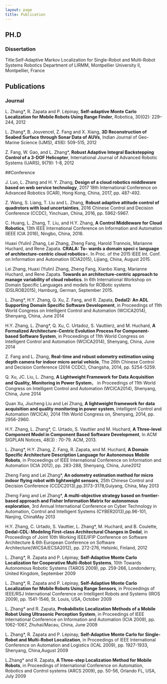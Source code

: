 ```yaml
---
layout: page
title: Publication
---
```

## PH.D  

### Dissertation

Title:Self-Adaptive Markov Localization for Single-Robot and Multi-Robot Systems
Robotics Department of LIRMM, Montpellier University II, Montpellier, France<br/>


## Publications

### Journal

L. Zhang*, R. Zapata and P. Lépinay, **Self-adaptive Monte Carlo Localization for Mobile Robots Using Range Finder**, Robotica, 30(02): 229–244, 2012

L. Zhang*, B. Jouvencel, Z. Fang and X. Xiang, **3D Reconstruction of Seabed Surface through Sonar Data of AUVs**, Indian Journal of Geo-Marine Science (IJMS), 41(6): 509-515, 2012

Z. Fang, W. Gao, and L. Zhang*, **Robust Adaptive Integral Backstepping Control of a 3-DOF Helicopter**, International Journal of Advanced Robotic Systems (IJARS), 9(79): 1-8, 2012


##Conference

J. Luo, L. Zhang and H. Y. Zhang, **Design of a cloud robotics middleware based on web service technology**, 2017 18th International Conference on Advanced Robotics (ICAR), Hong Kong, China, 2017, pp. 487-492.

Z. Wang, S. Liang, T. Liu and L. Zhang, **Robust adaptive attitude control of quadrotors with load uncertainties**, 2016 Chinese Control and Decision Conference (CCDC), Yinchuan, China, 2016, pp. 5962-5967.

C. Huang, L. Zhang, T. Liu, and H.Y. Zhang, **A Control Middleware for Cloud Robotics**, 13th IEEE International Conference on Information and Automation (IEEE ICIA 2016), Ningbo, China, 2016.

Huaxi (Yulin) Zhang, Lei Zhang, Zheng Fang, Harold Trannois, Marianne Huchard, and Rene Zapata. **CRALA: To- wards a domain speci c language of architecture-centric cloud robotics**<. In Proc. of the 2015 IEEE Int. Conf. on Information and Automation (ICIA2015), Lijiang, China, August 2015.

Lei Zhang, Huaxi (Yulin) Zhang, Zheng Fang, Xianbo Xiang, Marianne Huchard, and Rene Zapata. **Towards an architecture-centric approach to manage variability of cloud robotics**. In 6th International Workshop on Domain Specific Languages and models for ROBotic systems (DSLROB2015), Hamburg, German, September 2015.

L. Zhang*, H.Y. Zhang, Q. Xu, Z. Fang, and R. Zapata, **Dedal2: An ADL Supporting Domain Specific Software Development**, in Proceedings of 11th World Congress on Intelligent Control and Automation (WCICA2014), Shenyang, China, June 2014

H.Y. Zhang, L. Zhang*, Q. Xu, C. Urtadoz, S. Vauttierz, and M. Huchard, **A Formalized Architecture-Centric Evolution Process For Component-based Software System**, in Proceedings of 11th World Congress on Intelligent Control and Automation (WCICA2014), Shenyang, China, June 2014

Z. Fang and L. Zhang, **Real-time and robust odometry estimation using depth camera for indoor micro aerial vehicle**, The 26th Chinese Control and Decision Conference (2014 CCDC), Changsha, 2014, pp. 5254-5259.

Q. Xu, JC. Liu, L. Zhang, **A Lightweight Framework for Data Acquisition and Quality, Monitoring in Power System**， in Proceedings of 11th World Congress on Intelligent Control and Automation (WCICA2014), Shenyang, China, June 2014

Quan Xu, Jiucheng Liu and Lei Zhang, **A lightweight framework for data acquisition and quality monitoring in power system**, Intelligent Control and Automation (WCICA), 2014 11th World Congress on, Shenyang, 2014, pp. 2956-2960.

H.Y. Zhang, L. Zhang*, C. Urtado, S. Vauttier and M. Huchard, **A Three-level Component Model in Component Based Software Development**, In ACM SIGPLAN Notices, 48(3) : 70-79. ACM, 2013.

L. Zhang*, H.Y. Zhang, Z. Fang, R. Zapata, and M. Huchard, **A Domain Specific Architecture Description Language for Autonomous Mobile Robots**, in Proceedings of IEEE International Conference on Information and Automation (ICIA 2012), pp. 283-288, Shenyang, China, June2012

Zheng Fang and Lei Zhang*, **An odometry estimation method for micro indoor flying robot with lightweight sensors**, 25th Chinese Control and Decision Conference (CCDC2013),pp.3173-3178,Guiyang, China, May 2013

Zheng Fang and Lei Zhang*, **A multi-objective strategy based on frontier-based approach and Fisher Information Matrix for autonomous exploration**, 3rd Annual International Conference on Cyber Technology in Automation, Control and Intelligent Systems (CYBER2013),pp.96-101, Nanjing, ChinaMay 2013

H.Y. Zhang, C. Urtado, S. Vauttier, L. Zhang*, M. Huchard, and B. Coulette, **Dedal-CDL: Modeling First-class Architectural Changes in Dedal**, in Proceedings of Joint 10th Working IEEE/IFIP Conference on Software Architecture &amp; 6th European Conference on Software Architecture(WICSA/ECSA2012), pp. 272-276, Helsinki, Finland, 2012

L. Zhang*, R. Zapata and P. Lépinay, **Self-Adaptive Monte Carlo Localization for Cooperative Multi-Robot Systems**, 10th Towards Autonomous Robotic Systems (TAROS 2009), pp. 259-266, Londonderry, United Kingdom, September 2009

L. Zhang*, R. Zapata and P. Lépinay, **Self-Adaptive Monte Carlo Localization for Mobile Robots Using Range Sensors**, in Proceedings of IEEE/RSJ International Conference on Intelligent Robots and Systems (IROS 2009), pp. 1541-1546, St. Louis, USA, October 2009

L. Zhang* and R. Zapata, **Probabilistic Localization Methods of a Mobile Robot Using Ultrasonic Perception System**, in Proceedings of IEEE International Conference on Information and Automation (ICIA 2009), pp. 1062-1067, Zhuhai/Macau, China, June 2009

L. Zhang*, R. Zapata and P. Lépinay, **Self-Adaptive Monte Carlo for Single-Robot and Multi-Robot Localization**, in Proceedings of IEEE International Conference on Automation and Logistics (ICAL 2009), pp. 1927-1933, Shenyang, China,August 2009

L.Zhang* and R. Zapata, **A Three-step Localization Method for Mobile Robots**, in Proceedings of International Conference on Automation, Robotics and Control systems (ARCS 2009), pp. 50-56, Orlando FL, USA, July 2009
